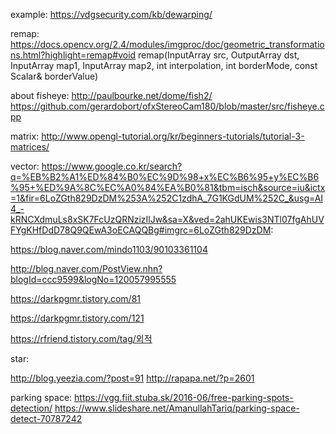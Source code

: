 example:
https://vdgsecurity.com/kb/dewarping/

remap:
https://docs.opencv.org/2.4/modules/imgproc/doc/geometric_transformations.html?highlight=remap#void remap(InputArray src, OutputArray dst, InputArray map1, InputArray map2, int interpolation, int borderMode, const Scalar& borderValue)

about fisheye:
http://paulbourke.net/dome/fish2/
https://github.com/gerardobort/ofxStereoCam180/blob/master/src/fisheye.cpp

matrix:
http://www.opengl-tutorial.org/kr/beginners-tutorials/tutorial-3-matrices/

vector:
https://www.google.co.kr/search?q=%EB%B2%A1%ED%84%B0%EC%9D%98+x%EC%B6%95+y%EC%B6%95+%ED%9A%8C%EC%A0%84%EA%B0%81&tbm=isch&source=iu&ictx=1&fir=6LoZGth829DzDM%253A%252C1zdhA_7G1KGdUM%252C_&usg=AI4_-kRNCXdmuLs8xSK7FcUzQRNzizIlJw&sa=X&ved=2ahUKEwis3NTl07fgAhUVFYgKHfDdD78Q9QEwA3oECAQQBg#imgrc=6LoZGth829DzDM:

https://blog.naver.com/mindo1103/90103361104

http://blog.naver.com/PostView.nhn?blogId=ccc9599&logNo=120057995555

https://darkpgmr.tistory.com/81

https://darkpgmr.tistory.com/121

https://rfriend.tistory.com/tag/외적


star:

http://blog.yeezia.com/?post=91
http://rapapa.net/?p=2601


parking space:
https://vgg.fiit.stuba.sk/2016-06/free-parking-spots-detection/
https://www.slideshare.net/AmanullahTariq/parking-space-detect-70787242
